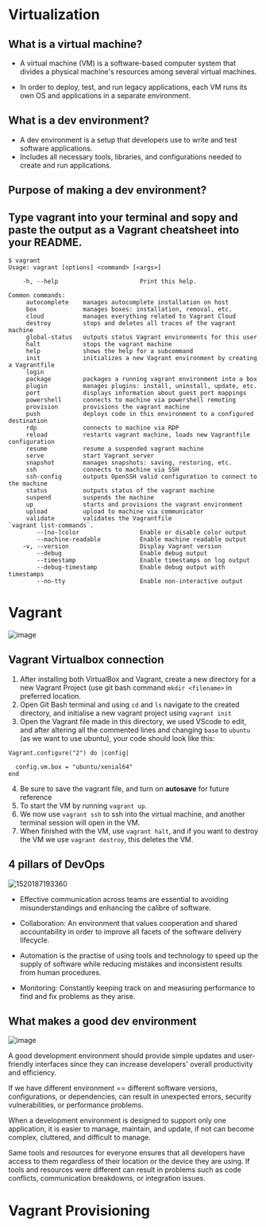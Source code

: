 # Virtualization 

## What is a virtual machine?

* A virtual machine (VM) is a software-based computer system that divides a physical machine's resources among several virtual machines. 

* In order to deploy, test, and run legacy applications, each VM runs its own OS and applications in a separate environment.

## What is a dev environment?
* A dev environment is a setup that developers use to write and test software applications. 
* Includes all necessary tools, libraries, and configurations needed to create and run applications. 

## Purpose of making a dev environment?

## Type vagrant into your terminal and sopy and paste the output as a Vagrant cheatsheet into your README.
```
$ vagrant
Usage: vagrant [options] <command> [<args>]

    -h, --help                       Print this help.

Common commands:
     autocomplete    manages autocomplete installation on host
     box             manages boxes: installation, removal, etc.
     cloud           manages everything related to Vagrant Cloud
     destroy         stops and deletes all traces of the vagrant machine
     global-status   outputs status Vagrant environments for this user
     halt            stops the vagrant machine       
     help            shows the help for a subcommand 
     init            initializes a new Vagrant environment by creating a Vagrantfile
     login
     package         packages a running vagrant environment into a box
     plugin          manages plugins: install, uninstall, update, etc.
     port            displays information about guest port mappings
     powershell      connects to machine via powershell remoting
     provision       provisions the vagrant machine  
     push            deploys code in this environment to a configured destination
     rdp             connects to machine via RDP     
     reload          restarts vagrant machine, loads new Vagrantfile configuration
     resume          resume a suspended vagrant machine
     serve           start Vagrant server
     snapshot        manages snapshots: saving, restoring, etc.
     ssh             connects to machine via SSH     
     ssh-config      outputs OpenSSH valid configuration to connect to the machine
     status          outputs status of the vagrant machine
     suspend         suspends the machine
     up              starts and provisions the vagrant environment
     upload          upload to machine via communicator
     validate        validates the Vagrantfile       
`vagrant list-commands`.
        --[no-]color                 Enable or disable color output
        --machine-readable           Enable machine readable output
    -v, --version                    Display Vagrant version
        --debug                      Enable debug output
        --timestamp                  Enable timestamps on log output
        --debug-timestamp            Enable debug output with timestamps
        --no-tty                     Enable non-interactive output
```

# Vagrant
![image](https://user-images.githubusercontent.com/129314018/232502184-71fbb7c6-a74e-4959-89eb-1403864f7f33.png)

## Vagrant Virtualbox connection

1. After installing both VirtualBox and Vagrant, create a new directory for a new Vagrant Project (use git bash command `mkdir <filename>` in preferred location.
2. Open Git Bash terminal and using `cd` and `ls` navigate to the created directory, and initialise a new vagrant project using `vagrant init`
3. Open the Vagrant file made in this directory, we used VScode to edit, and after altering all the commented lines and changing `base` to `ubuntu` (as we want to use ubuntu), your code should look like this:
```
Vagrant.configure("2") do |config|

  config.vm.box = "ubuntu/xenial64"
end
```

4. Be sure to save the vagrant file, and turn on **autosave** for future reference
5. To start the VM by running `vagrant up`.
6. We now use `vagrant ssh` to ssh into the virtual machine, and another terminal session will open in the VM.
7. When finished with the VM, use `vagrant halt`, and if you want to destroy the VM we use `vagrant destroy`, this deletes the VM.

## 4 pillars of DevOps

![1520187193360](https://user-images.githubusercontent.com/129314018/232506903-be77be8f-a895-4ba1-b20d-ee64144d615f.jpg)

* Effective communication across teams are essential to avoiding misunderstandings and enhancing the calibre of software.

* Collaboration: An environment that values cooperation and shared accountability in order to improve all facets of the software delivery lifecycle.

* Automation is the practise of using tools and technology to speed up the supply of software while reducing mistakes and inconsistent results from human procedures.

* Monitoring: Constantly keeping track on and measuring performance to find and fix problems as they arise.

## What makes a good dev environment

![image](https://user-images.githubusercontent.com/129314018/232513718-bd28afad-09e7-4aaf-97ad-8c7ef47cfae7.png)

A good development environment should provide simple updates and user-friendly interfaces since they can increase developers' overall productivity and efficiency.

If we have different environment == different software versions, configurations, or dependencies, can result in  unexpected errors, security vulnerabilities, or performance problems.

When a development environment is designed to support only one application, it is easier to manage, maintain, and update, if not can become complex, cluttered, and difficult to manage.

Same tools and resources for everyone ensures that all developers have access to them regardless of their location or the device they are using. If tools and resources were different can result in problems such as code conflicts, communication breakdowns, or integration issues.

# Vagrant Provisioning


